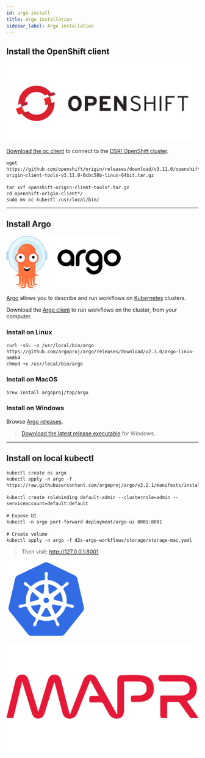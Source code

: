 ```yaml
---
id: argo-install
title: Argo installation
sidebar_label: Argo installation
---
```



## Install the OpenShift client

[![OpenShift](/img/openshift-logo.png)](https://www.openshift.com/)

[Download the oc client](https://www.okd.io/download.html) to connect to the [DSRI OpenShift cluster](https://app.dsri.unimaas.nl:8443/).

```shell
wget https://github.com/openshift/origin/releases/download/v3.11.0/openshift-origin-client-tools-v3.11.0-0cbc58b-linux-64bit.tar.gz

tar xvf openshift-origin-client-tools*.tar.gz
cd openshift-origin-client*/
sudo mv oc kubectl /usr/local/bin/
```

---

## Install Argo

[![Argo project](/img/argo-logo.png)](https://argoproj.github.io/argo/)

[Argo](https://argoproj.github.io/argo/) allows you to describe and run workflows on [Kubernetes](https://kubernetes.io/) clusters.

Download the [Argo client](https://github.com/argoproj/argo/blob/master/demo.md#1-download-argo) to run workflows on the cluster, from your computer.

### Install on Linux

```shell
curl -sSL -o /usr/local/bin/argo https://github.com/argoproj/argo/releases/download/v2.3.0/argo-linux-amd64
chmod +x /usr/local/bin/argo
```

### Install on MacOS

```shell
brew install argoproj/tap/argo
```

### Install on Windows

Browse [Argo releases](https://github.com/argoproj/argo/releases).

> [Download the latest release executable](https://github.com/argoproj/argo/releases/latest/download/argo-windows-amd64) for Windows.

---

## Install on local kubectl

```shell
kubectl create ns argo
kubectl apply -n argo -f https://raw.githubusercontent.com/argoproj/argo/v2.2.1/manifests/install.yaml

kubectl create rolebinding default-admin --clusterrole=admin --serviceaccount=default:default

# Expose UI
kubectl -n argo port-forward deployment/argo-ui 8001:8001

# Create volume
kubectl apply -n argo -f d2s-argo-workflows/storage/storage-mac.yaml
```

> Then visit: http://127.0.0.1:8001

[![Kubernetes](/img/Kubernetes.png)](https://kubernetes.io/)

[![MapR](/img/mapr_logo.png)](https://mapr.com/)